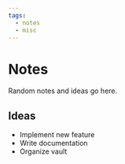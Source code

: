 ```yaml
---
tags:
  - notes
  - misc
---
```


# Notes

Random notes and ideas go here.

## Ideas
- Implement new feature
- Write documentation
- Organize vault
